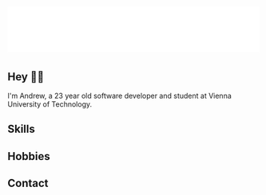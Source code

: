 <h1 align="center">
  <img src="example.svg" alt="Wallpaper"/>
</h1>

## Hey 👋🏼
I'm Andrew, a 23 year old software developer and student at Vienna University of Technology. 

## Skills

## Hobbies


## Contact
